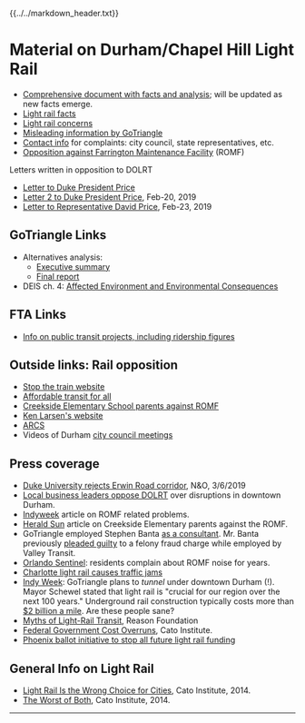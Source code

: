 {{../../markdown_header.txt}}

# Material on Durham/Chapel Hill Light Rail

* [Comprehensive document with facts and analysis](dolrt_comprehensive.pdf); will be updated as new facts emerge.
* [Light rail facts](rail_facts.html)
* [Light rail concerns](other_concerns.html)
* [Misleading information by GoTriangle](deception_summary.html)
* [Contact info](contact_info.html) for complaints: city council, state representatives, etc.
* [Opposition against Farrington Maintenance Facility](romf.html) (ROMF)

Letters written in opposition to DOLRT

* [Letter to Duke President Price](duke_letter.html)
* [Letter 2 to Duke President Price](duke_letter2.html), Feb-20, 2019
* [Letter to Representative David Price](letters/letter_david_price.pdf), Feb-23, 2019

## GoTriangle Links

* Alternatives analysis:
	* [Executive summary](https://gotriangle.org/sites/default/files/do-aa-executive-summary-073112.pdf)
	* [Final report](https://gotriangle.org/sites/default/files/oct18_do_aa_final_report_small.pdf)
* DEIS ch. 4: [Affected Environment and Environmental Consequences](https://gotriangle.org/sites/default/files/0633_deis-ch-4-150820_v0.pdf)

## FTA Links

* [Info on public transit projects, including ridership figures](https://www.transit.dot.gov/ntd/data-product/monthly-module-raw-data-release)

## Outside links: Rail opposition

* [Stop the train website](https://stopthetrain.org/)
* [Affordable transit for all](https://www.affordabletransitforall.com/)
* [Creekside Elementary School parents against ROMF](https://creeksiderailyard.net/)
* [Ken Larsen's website](http://kenlarsennc.com/DOLRT101.htm)
* [ARCS](https://arcsdurhamorange.home.blog/avoiding-a-light-rail-train-wreck-in-southwest-durham/)
* Videos of Durham [city council meetings](https://www.youtube.com/playlist?list=PLLeX6M8cvLwPpqMIIgToUjvmguXQ_scoc)

## Press coverage

* [Duke University rejects Erwin Road corridor](https://www.newsobserver.com/news/local/article227267579.html), N&O, 3/6/2019
* [Local business leaders oppose DOLRT](https://www.newsobserver.com/news/local/article222298455.html) over disruptions in downtown Durham.
* [Indyweek](https://indyweek.com/news/durham/gotriangle-light-rail-southwest-durham-romf/) article on ROMF related problems.
* [Herald Sun](https://www.heraldsun.com/news/local/article222245295.html) article on Creekside Elementary parents against the ROMF.
* GoTriangle employed Stephen Banta [as a consultant](https://www.newsobserver.com/news/local/article222333340.html). Mr. Banta previously [pleaded guilty](https://www.usnews.com/news/best-states/arizona/articles/2018-09-10/former-ceo-of-transit-system-pleads-guilty-to-fraud-charge) to a felony fraud charge while employed by Valley Transit.
* [Orlando Sentinel](https://www.orlandosentinel.com/news/breaking-news/os-sunrail-noise-sanford-residents-20150709-story.html): residents complain about ROMF noise for years.
* [Charlotte light rail causes traffic jams](http://www.wfae.org/post/light-rail-extension-backs-traffic-city-takes-action)
* [Indy Week](https://indyweek.com/news/durham/gotriangle-proposes-to-tunnel-light-rail-under-downtown-durh/): GoTriangle plans to *tunnel* under downtown Durham (!). Mayor Schewel stated that light rail is "crucial for our region over the next 100 years." Underground rail construction typically costs more than [$2 billion a mile](https://www.nytimes.com/2018/03/28/nyregion/new-york-subway-construction-costs-congress.html). Are these people sane?
* [Myths of Light-Rail Transit](https://reason.org/wp-content/uploads/files/760155cae7ee4c80205854259f5c669a.pdf), Reason Foundation
* [Federal Government Cost Overruns](https://object.cato.org/sites/cato.org/files/pubs/pdf/tbb-72.pdf), Cato Institute.
* [Phoenix ballot initiative to stop all future light rail funding](https://www.azcentral.com/story/news/local/phoenix/2018/11/28/phoenix-voters-decide-future-light-rail-election-building-better-phoenix-sales-tax-transportation/2127960002/)

## General Info on Light Rail

* [Light Rail Is the Wrong Choice for Cities](https://www.cato.org/publications/commentary/light-rail-wrong-choice-cities), Cato Institute, 2014.
* [The Worst of Both](https://object.cato.org/sites/cato.org/files/pubs/pdf/pa750_web_1.pdf), Cato Institute, 2014.

-----------